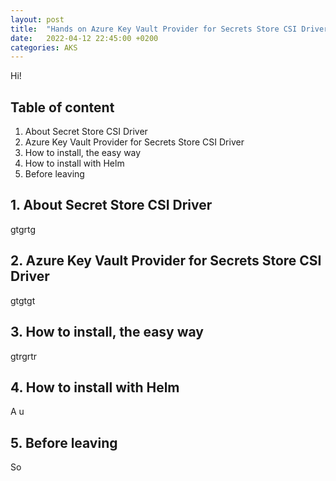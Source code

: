 ```yaml
---
layout: post
title:  "Hands on Azure Key Vault Provider for Secrets Store CSI Driver part1"
date:   2022-04-12 22:45:00 +0200
categories: AKS
---
```


Hi!


  
## Table of content

1. About Secret Store CSI Driver
2. Azure Key Vault Provider for Secrets Store CSI Driver
3. How to install, the easy way
4. How to install with Helm
5. Before leaving
  
## 1. About Secret Store CSI Driver  
  
gtgrtg

## 2. Azure Key Vault Provider for Secrets Store CSI Driver
  
gtgtgt
  
## 3. How to install, the easy way  
  
gtrgrtr  

## 4. How to install with Helm

A u

## 5. Before leaving

So

